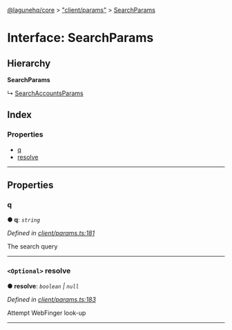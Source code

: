 [@lagunehq/core](../README.md) > ["client/params"](../modules/_client_params_.md) > [SearchParams](../interfaces/_client_params_.searchparams.md)

# Interface: SearchParams

## Hierarchy

**SearchParams**

↳  [SearchAccountsParams](_client_params_.searchaccountsparams.md)

## Index

### Properties

* [q](_client_params_.searchparams.md#q)
* [resolve](_client_params_.searchparams.md#resolve)

---

## Properties

<a id="q"></a>

###  q

**● q**: *`string`*

*Defined in [client/params.ts:181](https://github.com/lagunehq/core/blob/9f0a933/src/client/params.ts#L181)*

The search query

___
<a id="resolve"></a>

### `<Optional>` resolve

**● resolve**: *`boolean` \| `null`*

*Defined in [client/params.ts:183](https://github.com/lagunehq/core/blob/9f0a933/src/client/params.ts#L183)*

Attempt WebFinger look-up

___

